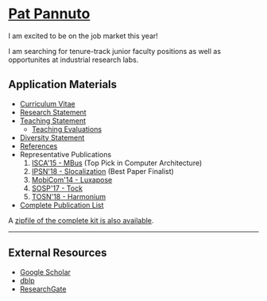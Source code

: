 <div class="page-header">
  <h1><a href="/" style="color: inherit;">Pat Pannuto</a></h1>
</div>

<p class="lead">
I am excited to be on the job market this year!

I am searching for tenure-track junior faculty positions as well as
opportunites at industrial research labs.
</p>

## Application Materials

 * [Curriculum Vitae](/appkit18/pannuto_CV.pdf)
 * [Research Statement](/appkit18/pannuto_research.pdf)
 * [Teaching Statement](/appkit18/pannuto_teaching.pdf)
    * [Teaching Evaluations](/appkit18/pannuto_teaching_evaluations.pdf)
 * [Diversity Statement](/appkit18/pannuto_diversity.pdf)
 * [References](/appkit18/pannuto_references.pdf)
 * Representative Publications
    1. [ISCA'15 - MBus](/appkit18/1-pannuto15mbus.pdf) (Top Pick in Computer Architecture)
    2. [IPSN'18 - Slocalization](/appkit18/2-pannuto18slocalization.pdf) (Best Paper Finalist)
    3. [MobiCom'14 - Luxapose](/appkit18/3-kuo14luxapose.pdf)
    4. [SOSP'17 - Tock](/appkit18/4-levy17multiprogramming.pdf)
    5. [TOSN'18 - Harmonium](/appkit18/5-pannuto18harmonium.pdf)
 * [Complete Publication List](/appkit18/pannuto_publication_list.pdf)

A [zipfile of the complete kit is also available](/appkit18/pannuto_appkit.zip).

---

## External Resources

 * [Google Scholar](https://scholar.google.com/citations?user=4uuuczIAAAAJ&hl=en)
 * [dblp](http://dblp.org/pers/hd/p/Pannuto:Pat)
 * [ResearchGate](https://www.researchgate.net/profile/Pat_Pannuto)
